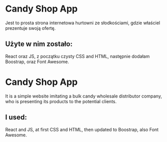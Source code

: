 # Candy Shop App

Jest to prosta strona internetowa hurtowni ze słodkościami, gdzie właściel prezentuje swoją ofertę.

## Użyte w nim zostało:

React oraz JS, z początku czysty CSS and HTML, następnie dodałam Boostrap, oraz Font Awesome. 

# Candy Shop App

It is a simple website imitating a bulk candy wholesale distributor company, who is presenting its products to the potential clients.

## I used:

React and JS, at first CSS and HTML, then updated to Boostrap, also Font Awesome. 
